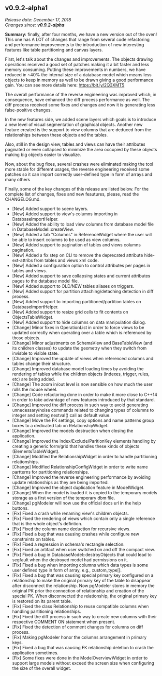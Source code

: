 v0.9.2-alpha1
------

<em>Release date: December 17, 2018</em><br/>
<em>Changes since: <strong>v0.9.2-alpha</strong></em><br/>

<strong>Summary:</strong> finally, after four months, we have a new version out of the oven! This one has A LOT of changes that range from several code refactoring and performance improvements to the introduction of new interesting features like table partitioning and canvas layers.<br/>

First, let's talk about the changes and improvements. The objects drawing operations received a good set of patches making it a bit faster and less memory consuming. Putting these improvements in numbers, we have reduced in ~40% the internal size of a database model which means less objects to keep in memory as well to be drawn giving a good performance gain. You can see more details here: https://bit.ly/2Q3XMT5<br/>

The overall performance of the reverse engineering was improved which, in consequence, have enhanced the diff process performance as well. The diff process received some fixes and changes and now it is generating less false-positive changes. <br/>

In the new features side, we added scene layers which goals is to introduce a new level of visual segmentation of graphical objects. Another new feature created is the support to view columns that are deduced from the relationships between these objects and the tables. <br/>

Also, still in the design view, tables and views can have their attributes paginated or even collapsed to minimize the area occupied by these objects making big objects easier to visualize. <br/>

Now, about the bug fixes, several crashes were eliminated making the tool more stable for different usages, the reverse engineering received some patches so it can import correctly user-defined type in form of arrays and many others <br/>

Finally, some of the key changes of this release are listed below. For the complete list of changes, fixes and new feautures, please, read the CHANGELOG.md. <br/>

* [New] Added support to scene layers.
* [New] Added support to view's columns importing in DatabaseImportHelper. 
* [New] Added the ability to load view columns from database model file in DatabaseModel::createView.
* [New] Added a tab "Columns" in ReferenceWidget where the user will be able to insert columns to be used as view columns.
* [New] Added support to pagination of tables and views columns pagination.
* [New] Added a fix step on CLI to remove the deprecated attribute hide-ext-attribs from tables and views xml code.
* [New] Added a configuration option to control attributes per pages in tables and views.
* [New] Added support to save collapsing states and current attributes pages to the database model file.
* [New] Added support to OLD/NEW tables aliases on triggers.
* [New] Added support for partition attaching/detaching detection in diff process.
* [New] Added support to importing partitioned/partition tables on DatabaseImportHelper.
* [New] Added support to resize grid cells to fit contents on ObjectsTableWidget.
* [New] Added support to hide columns on data manipulation dialog.
* [Change] Minor fixes in OperationList in order to force views to be updated correctly when operating over a table which is referenced by those objects.
* [Change] Minor adjustments on SchemaView and BaseTableView (and its children classes) to update the geometry when they switch from invisble to visible state.
* [Change] Improved the update of views when referenced columns and tables change their structure.
* [Change] Improved database model loading times by avoiding the rendering of tables while the children objects (indexes, trigger, rules, etc) are being added.
* [Change] The zoom in/out level is now sensible on how much the user rolls the mouse wheel.
* [Change] Code refactoring done in order to make it more close to C++14 in order to take advantage of new features introduced by that standard.
* [Change] Improved the diff process in such way to avoid generating unnecessary/noise commands related to changing types of columns to integer and setting nextval() call as default value.
* [Change] Move the FK settings, copy options and name patterns group boxes to a dedicated tab on RelationshipWidget.
* [Change] Improved the models destruction when closing the application.
* [Change] Improved the Index/Exclude/ParitionKey elements handling by creating a generic form/grid that handles these kinds of objects (ElementsTableWidget).
* [Change] Modified the RelationshipWidget in order to handle partitioning relationships.
* [Change] Modified RelationshipConfigWidget in order to write name partterns for partitioning relationships.
* [Change] Improved the reverse engineering performance by avoiding update relationships as they are being imported.
* [Change] Improved the object duplication feature in ModelWidget.
* [Change] When the model is loaded it is copied to the temporary models storage as a first version of the temporary dbm file.
* [Change] pgModeler will now use the official docs url in the help buttons.
* [Fix] Fixed a crash while renaming view's children objects.
* [Fix] Fixed the rendering of views which contain only a single reference that is the whole object's defintion.
* [Fix] Fixed the column name deduction for recursive views.
* [Fix] Fixed a bug that was causing crashes while configure new constraints on tables.
* [Fix] Fixed a regression in schema's rectangle selection.
* [Fix] Fixed an artifact when user switched on and off the compact view.
* [Fix] Fixed a bug in DatabaseModel::destroyObjects that could lead to segfault when the destroyed model had permissions on it.
* [Fix] Fixed a bug when importing columns which data types is some user defined type in form of array, e.g., custom_type[].
* [Fix] Fixed a bug that was causing special primary key configured on a relationship to make the original primary key of the table to disappear after disconnect the relationship. Now pgModeler stores in memory the original PK prior the connection of relationship and creation of the special PK. When disconnected the relationship, the original primary key is restored on its parent table.
* [Fix] Fixed the class Relationship to reuse compatible columns when handling partitioning relationships.
* [Fix] Fixed the diff process in such way to create new columns with their respective COMMENT ON statement when present.
* [Fix] Fixed the detection of comment changes for columns on diff process.
* [Fix] Making pgModeler honor the columns arrangement in primary keys.
* [Fix] Fixed a bug that was causing FK relationship deletion to crash the application sometimes.
* [Fix] Some fixes were done in the ModelOverviewWidget in order to support large models without exceed the screen size when configuring the size of the overall widget.
